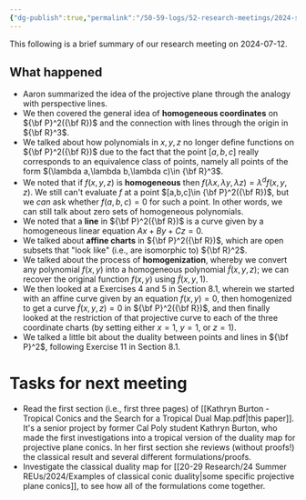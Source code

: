 ```yaml
---
{"dg-publish":true,"permalink":"/50-59-logs/52-research-meetings/2024-summer/2024-07-12/","updated":"2024-07-22T08:16:47-07:00"}
---
```


This following is a brief summary of our research meeting on 2024-07-12.

## What happened

- Aaron summarized the idea of the projective plane through the analogy with perspective lines.
- We then covered the general idea of **homogeneous coordinates** on ${\bf P}^2({\bf R})$ and the connection with lines through the origin in ${\bf R}^3$.
- We talked about how polynomials in $x, y, z$ no longer define functions on ${\bf P}^2({\bf R})$ due to the fact that the point $[a,b,c]$ really corresponds to an equivalence class of points, namely all points of the form $(\lambda a,\lambda b,\lambda c)\in {\bf R}^3$.
- We noted that if $f(x,y,z)$ is **homogeneous** then $f(\lambda x,\lambda y, \lambda z)=\lambda^d f(x,y,z)$. We still can't evaluate $f$ at a point $[a,b,c]\in {\bf P}^2({\bf R})$, but we *can* ask whether $f(a,b,c)=0$ for such a point. In other words, we can still talk about zero sets of homogeneous polynomials.
- We noted that a **line** in ${\bf P}^2({\bf R})$ is a curve given by a homogeneous linear equation $Ax+By+Cz=0$.
- We talked about **affine charts** in ${\bf P}^2({\bf R})$, which are open subsets that "look like" (i.e., are isomorphic to) ${\bf R}^2$.
- We talked about the process of **homogenization**, whereby we convert any polynomial $f(x,y)$ into a homogeneous polynomial $\tilde{f}(x,y,z)$; we can recover the original function $f(x,y)$ using $\tilde{f}(x,y,1)$.
- We then looked at a Exercises 4 and 5 in Section 8.1, wherein we started with an affine curve given by an equation $f(x,y)=0$, then homogenized to get a curve $\tilde{f}(x,y,z)=0$ in ${\bf P}^2({\bf R})$, and then finally looked at the restriction of that projective curve to each of the three coordinate charts (by setting either $x=1$, $y=1$, or $z=1$).
- We talked a little bit about the duality between points and lines in ${\bf P}^2$, following Exercise 11 in Section 8.1.

# Tasks for next meeting

- Read the first section (i.e., first three pages) of [[Kathryn Burton - Tropical Conics and the Search for a Tropical Dual Map.pdf|this paper]]. It's a senior project by former Cal Poly student Kathryn Burton, who made the first investigations into a tropical version of the duality map for projective plane conics. In her first section she reviews (without proofs!) the classical result and several different formulations/proofs.
- Investigate the classical duality map for [[20-29 Research/24 Summer REUs/2024/Examples of classical conic duality\|some specific projective plane conics]], to see how all of the formulations come together.
